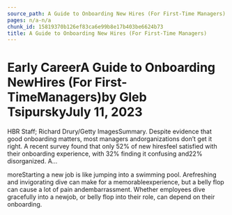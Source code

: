 ```yaml
---
source_path: A Guide to Onboarding New Hires (For First-Time Managers).md
pages: n/a-n/a
chunk_id: 15819370b126ef83ca6e99b8e17b403be6624b73
title: A Guide to Onboarding New Hires (For First-Time Managers)
---
```

# Early CareerA Guide to Onboarding NewHires (For First-TimeManagers)by Gleb TsipurskyJuly 11, 2023

HBR Staff; Richard Drury/Getty ImagesSummary. Despite evidence that good onboarding matters, most managers andorganizations don’t get it right. A recent survey found that only 52% of new hiresfeel satisfied with their onboarding experience, with 32% finding it confusing and22% disorganized. A...

moreStarting a new job is like jumping into a swimming pool. Arefreshing and invigorating dive can make for a memorableexperience, but a belly flop can cause a lot of pain andembarrassment. Whether employees dive gracefully into a newjob, or belly flop into their role, can depend on their onboarding.
